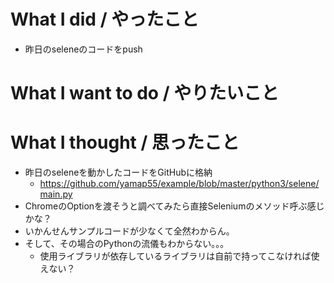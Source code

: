 # What I did / やったこと
- 昨日のseleneのコードをpush


# What I want to do / やりたいこと

# What I thought / 思ったこと
- 昨日のseleneを動かしたコードをGitHubに格納
  - https://github.com/yamap55/example/blob/master/python3/selene/main.py
- ChromeのOptionを渡そうと調べてみたら直接Seleniumのメソッド呼ぶ感じかな？
- いかんせんサンプルコードが少なくて全然わからん。
- そして、その場合のPythonの流儀もわからない。。。
  - 使用ライブラリが依存しているライブラリは自前で持ってこなければ使えない？
